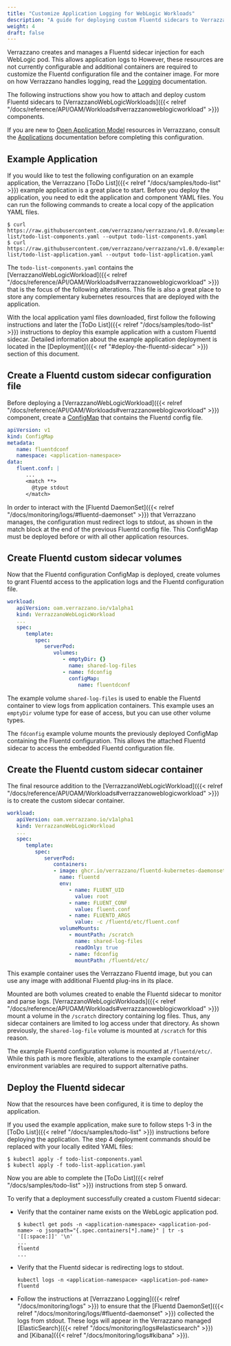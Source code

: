 ```yaml
---
title: "Customize Application Logging for WebLogic Workloads"
description: "A guide for deploying custom Fluentd sidecars to VerrazzanoWebLogicWorkload components"
weight: 4
draft: false
---
```


Verrazzano creates and manages a Fluentd sidecar injection for each WebLogic pod. This allows application logs to 
However, these resources are not currently configurable and additional containers are required to customize the Fluentd configuration file and the container image.
For more on how Verrazzano handles logging, read the [Logging](http://localhost:1313/docs/monitoring/logs/) documentation.

The following instructions show you how to attach and deploy custom Fluentd sidecars to [VerrazzanoWebLogicWorkloads]({{< relref "/docs/reference/API/OAM/Workloads#verrazzanoweblogicworkload" >}}) components.

If you are new to [Open Application Model](https://oam.dev/) resources in Verrazzano, consult the [Applications](http://localhost:1313/docs/applications/) documentation before completing this configuration.

## Example Application

If you would like to test the following configuration on an example application, the Verrazzano [ToDo List]({{< relref "/docs/samples/todo-list" >}}) example application is a great place to start.
Before you deploy the application, you need to edit the application and component YAML files.
You can run the following commands to create a local copy of the application YAML files.
```
$ curl https://raw.githubusercontent.com/verrazzano/verrazzano/v1.0.0/examples/todo-list/todo-list-components.yaml --output todo-list-components.yaml
$ curl https://raw.githubusercontent.com/verrazzano/verrazzano/v1.0.0/examples/todo-list/todo-list-application.yaml --output todo-list-application.yaml
```
The `todo-list-components.yaml` contains the [VerrazzanoWebLogicWorkload]({{< relref "/docs/reference/API/OAM/Workloads#verrazzanoweblogicworkload" >}}) that is the focus of the following alterations.
This file is also a great place to store any complementary kubernetes resources that are deployed with the application.

With the local application yaml files downloaded, first follow the following instructions and later the [ToDo List]({{< relref "/docs/samples/todo-list" >}}) instructions to deploy this example application with a custom Fluentd sidecar.
Detailed information about the example application deployment is located in the [Deployment]({{< ref "#deploy-the-fluentd-sidecar" >}}) section of this document.

## Create a Fluentd custom sidecar configuration file

Before deploying a [VerrazzanoWebLogicWorkload]({{< relref "/docs/reference/API/OAM/Workloads#verrazzanoweblogicworkload" >}}) component, create a [ConfigMap](https://kubernetes.io/docs/concepts/configuration/configmap/) that contains the Fluentd config file.
```yaml
apiVersion: v1
kind: ConfigMap
metadata:
   name: fluentdconf
   namespace: <application-namespace>
data:
   fluent.conf: |
      ...
      <match **>
        @type stdout
      </match>

```
In order to interact with the [Fluentd DaemonSet]({{< relref "/docs/monitoring/logs/#fluentd-daemonset" >}}) that Verrazzano manages, the configuration must redirect logs to stdout, as shown in the match block at the end of the previous Fluentd config file.
This ConfigMap must be deployed before or with all other application resources.

## Create Fluentd custom sidecar volumes

Now that the Fluentd configuration ConfigMap is deployed, create volumes to grant Fluentd access to the application logs and the Fluentd configuration file.
```yaml
workload:
   apiVersion: oam.verrazzano.io/v1alpha1
   kind: VerrazzanoWebLogicWorkload
   ...
   spec:
      template:
         spec:
            serverPod:
               volumes:
                  - emptyDir: {}
                    name: shared-log-files
                  - name: fdconfig
                    configMap:
                       name: fluentdconf

```
The example volume `shared-log-files` is used to enable the Fluentd container to view logs from application containers. This example uses an `emptyDir` volume type for ease of access, but you can use other volume types.

The `fdconfig` example volume mounts the previously deployed ConfigMap containing the Fluentd configuration. This allows the attached Fluentd sidecar to access the embedded Fluentd configuration file.

## Create the Fluentd custom sidecar container

The final resource addition to the [VerrazzanoWebLogicWorkload]({{< relref "/docs/reference/API/OAM/Workloads#verrazzanoweblogicworkload" >}}) is to create the custom sidecar container.

```yaml
workload:
   apiVersion: oam.verrazzano.io/v1alpha1
   kind: VerrazzanoWebLogicWorkload
   ...
   spec:
      template:
         spec:
            serverPod:
               containers:
               - image: ghcr.io/verrazzano/fluentd-kubernetes-daemonset:v1.12.3-20210517195222-f345ec2
                 name: fluentd
                 env:
                    - name: FLUENT_UID
                      value: root
                    - name: FLUENT_CONF
                      value: fluent.conf
                    - name: FLUENTD_ARGS
                      value: -c /fluentd/etc/fluent.conf
                 volumeMounts:
                    - mountPath: /scratch
                      name: shared-log-files
                      readOnly: true
                    - name: fdconfig
                      mountPath: /fluentd/etc/

```

This example container uses the Verrazzano Fluentd image, but you can use any image with additional Fluentd plug-ins in its place.

Mounted are both volumes created to enable the Fluentd sidecar to monitor and parse logs.
[VerrazzanoWebLogicWorkloads]({{< relref "/docs/reference/API/OAM/Workloads#verrazzanoweblogicworkload" >}}) mount a volume in the `/scratch` directory containing log files.
Thus, any sidecar containers are limited to log access under that directory. As shown previously, the `shared-log-file` volume is mounted at `/scratch` for this reason.

The example Fluentd configuration volume is mounted at `/fluentd/etc/`. While this path is more flexible, alterations to the example container environment variables are required to support alternative paths.

## Deploy the Fluentd sidecar

Now that the resources have been configured, it is time to deploy the application.

If you used the example application, make sure to follow steps 1-3 in the [ToDo List]({{< relref "/docs/samples/todo-list" >}}) instructions before deploying the application.
The step 4 deployment commands should be replaced with your locally edited YAML files:
```
$ kubectl apply -f todo-list-components.yaml
$ kubectl apply -f todo-list-application.yaml
```
Now you are able to complete the [ToDo List]({{< relref "/docs/samples/todo-list" >}}) instructions from step 5 onward.

To verify that a deployment successfully created a custom Fluentd sidecar:
- Verify that the container name exists on the WebLogic application pod.
  ```
  $ kubectl get pods -n <application-namespace> <application-pod-name> -o jsonpath="{.spec.containers[*].name}" | tr -s '[[:space:]]' '\n'
  ...
  fluentd
  ...
  ```
- Verify that the Fluentd sidecar is redirecting logs to stdout.
  ```
  kubectl logs -n <application-namespace> <application-pod-name> fluentd
  ```
- Follow the instructions at [Verrazzano Logging]({{< relref "/docs/monitoring/logs" >}}) to ensure that the [Fluentd DaemonSet]({{< relref "/docs/monitoring/logs/#fluentd-daemonset" >}}) collected the logs from stdout.
  These logs will appear in the Verrazzano managed [ElasticSearch]({{< relref "/docs/monitoring/logs#elasticsearch" >}}) and [Kibana]({{< relref "/docs/monitoring/logs#kibana" >}}).
